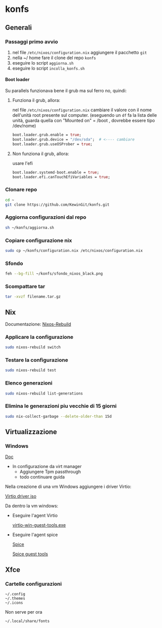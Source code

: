 # konfs

## Generali

### Passaggi primo avvio

1. nel file `/etc/nixos/configuration.nix` aggiungere il pacchetto `git`
2. nella ~/ home fare il clone del repo `konfs`
3. eseguire lo script `aggiorna.sh`
4. eseguire lo script `incolla_konfs.sh`

#### Boot loader

Su parallels funzionava bene il grub ma sul ferro no, quindi:

1. Funziona il grub, allora:

   nel file `/etc/nixos/configuration.nix` cambiare il valore con il nome dell'unità root presente sul computer. (eseguendo un `df` fa la lista delle unità, guarda quella con "Mounted on" = /boot , dovrebbe essere tipo /dev/nome)
    ``` nix
    boot.loader.grub.enable = true;
    boot.loader.grub.device = "/dev/sda";  # <---- cambiare
    boot.loader.grub.useOSProber = true;
    ```

2. Non funziona il grub, allora:

    usare l'efi
    ``` nix
    boot.loader.systemd-boot.enable = true;
    boot.loader.efi.canTouchEfiVariables = true;
    ```

### Clonare repo
``` bash
cd ~
git clone https://github.com/KewinGit/konfs.git
```

### Aggiorna configurazioni dal repo
``` bash
sh ~/konfs/aggiorna.sh
```

### Copiare configurazione nix
``` bash
sudo cp ~/konfs/configuration.nix /etc/nixos/configuration.nix
```

### Sfondo
``` bash
feh --bg-fill ~/konfs/sfondo_nixos_black.png
```

### Scompattare tar
``` bash
tar -xvzf filename.tar.gz
```

## Nix
Documentazione: [Nixos-Rebuild](https://nixos.wiki/wiki/Nixos-rebuild)

### Applicare la configurazione
``` bash
sudo nixos-rebuild switch
```

### Testare la configurazione
``` bash
sudo nixos-rebuild test
```

### Elenco generazioni
``` bash
sudo nixos-rebuild list-generations
```

### Elimina le generazioni piu vecchie di 15 giorni
``` bash
sudo nix-collect-garbage --delete-older-than 15d
```

## Virtualizzazione

### Windows

[Doc](https://sysguides.com/install-a-windows-11-virtual-machine-on-kvm)

- In configurazione da virt manager
    - Aggiungere Tpm passthrough
    - todo continuare guida


Nella creazione di una vm Windows aggiungere i driver Virtio:

[Virtio driver iso](https://fedorapeople.org/groups/virt/virtio-win/direct-downloads/archive-virtio/?C=M;O=A)

Da dentro la vm windows:

- Eseguire l'agent Virtio

  [virtio-win-guest-tools.exe](https://fedorapeople.org/groups/virt/virtio-win/direct-downloads/archive-virtio/virtio-win-0.1.266-1/)

- Eseguire l'agent spice
  
  [Spice](https://www.spice-space.org/download.html)

  [Spice guest tools](https://www.spice-space.org/download/windows/spice-guest-tools/spice-guest-tools-latest.exehttps://www.spice-space.org/download/windows/spice-guest-tools/spice-guest-tools-latest.exe)

## Xfce

### Cartelle configurazioni
```
~/.config
~/.themes
~/.icons
```

Non serve per ora
```
~/.local/share/fonts
```